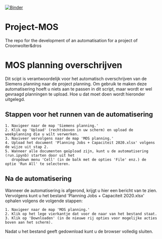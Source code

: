 [![Binder](https://mybinder.org/badge_logo.svg)](https://mybinder.org/v2/gh/cwend-iam/MOS/master)

# Project-MOS
 The repo for the development of an automatisation for a project of Croonwolter&dros
 
# MOS planning overschrijven
Dit scipt is verantwoordelijk voor het automatisch overschrijven van de Siemens planning naar de project planning. Om gebruik te maken deze automatisering hoeft u niets aan te passen in dit script, maar wordt er wel gevraagd planningen te upload. Hoe u dat moet doen wordt hieronder uitgelegd. 

## Stappen voor het runnen van de automatisering
    1. Navigeer naar de map 'Siemens planning.'
    2. Klik op 'Upload' (rechtsboven in uw scherm) en upload de weekplanning die u wilt verwerken.
    3. Naviveer vervolgens naar de map 'MOS planning.'
    4. Upload het document 'Planning Jobs + Capaciteit 2020.xlsx' volgens de wijze uit stap 2.
    5. Wanneer alle documenten geüpload zijn, kunt u de automatisering (run.ipynb) starten door uit het 
       dropdown menu 'Cell' (in de balk met de opties 'File' enz.) de optie 'Run All' te selecteren. 

## Na de automatisering
Wanneer de automatisering is afgerond, krijgt u hier een bericht van te zien. Vervolgens kunt u het bestand 'Planning Jobs + Capaciteit 2020.xlsx' ophalen volgens de volgende stappen:

    1. Navigeer naar de map 'MOS planning.'
    2. Klik op het lege vierkantje dat voor de naar van het bestand staat.
    3. Klik op 'Downloaden' (in de nieuwe rij opties voor mogelijke acties boven aan het scherm).

Nadat u het bestand geeft gedownload kunt u de browser volledig sluiten.
